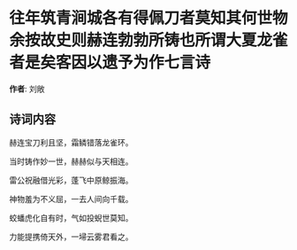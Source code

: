 # 往年筑青涧城各有得佩刀者莫知其何世物余按故史则赫连勃勃所铸也所谓大夏龙雀者是矣客因以遗予为作七言诗

**作者**: 刘敞

## 诗词内容

赫连宝刀利且坚，霜鳞错落龙雀环。

当时铸作妙一世，赫赫似与天相连。

雷公祝融借光彩，蓬飞中原鲸振海。

神物羞为不义屈，一去人间向千载。

蛟蟠虎化自有时，气如投蜺世莫知。

力能提携倚天外，一埽云雾君看之。


